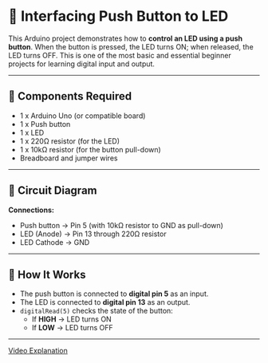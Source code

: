 # 🔘 Interfacing Push Button to LED

This Arduino project demonstrates how to **control an LED using a push button**. When the button is pressed, the LED turns ON; when released, the LED turns OFF. This is one of the most basic and essential beginner projects for learning digital input and output.

---

## 🔧 Components Required

- 1 x Arduino Uno (or compatible board)  
- 1 x Push button  
- 1 x LED  
- 1 x 220Ω resistor (for the LED)  
- 1 x 10kΩ resistor (for the button pull-down)  
- Breadboard and jumper wires  

---

## 🔌 Circuit Diagram

**Connections:**
- Push button → Pin 5 (with 10kΩ resistor to GND as pull-down)  
- LED (Anode) → Pin 13 through 220Ω resistor  
- LED Cathode → GND  

---

## 🧠 How It Works

- The push button is connected to **digital pin 5** as an input.
- The LED is connected to **digital pin 13** as an output.
- `digitalRead(5)` checks the state of the button:
  - If **HIGH** → LED turns ON  
  - If **LOW** → LED turns OFF  

---

[Video Explanation](https://drive.google.com/file/d/1mfc_1L0iGoZe-ito-7WvHrK_TlPZkk9B/view?usp=drive_link)
